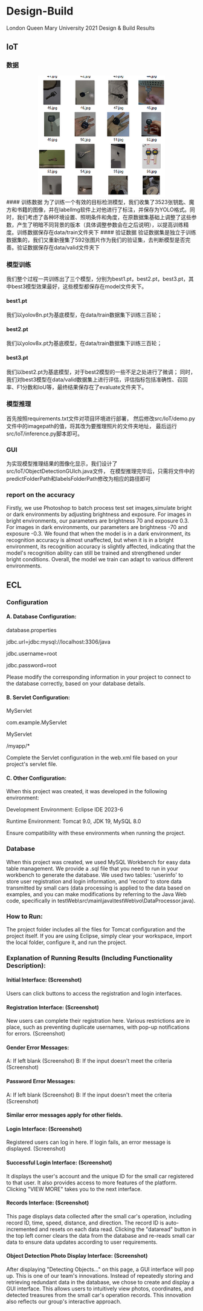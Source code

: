 # Design-Build
London Queen Mary University 2021 Design &amp; Build Results
## IoT
### 数据
<div align="center">
  <img src="https://github.com/yangyuhanga/Design-Build/blob/main/pictures/042b0d5a9a92c99234af04e0d343189.png">
</div>
#### 训练数据
为了训练一个有效的目标检测模型，我们收集了3523张钥匙、魔方和书籍的图像，并在labellmg软件上对他进行了标注，并保存为YOLO格式。同时，我们考虑了各种环境设置、照明条件和角度，在原数据集基础上调整了这些参数，产生了明暗不同背景的版本（具体调整参数会在之后说明），以提高训练精度。训练数据保存在data/train文件夹下
#### 验证数据
验证数据集是独立于训练数据集的，我们又重新搜集了592张图片作为我们的验证集，去判断模型是否完善。验证数据保存在data/valid文件夹下

### 模型训练
我们整个过程一共训练出了三个模型，分别为best1.pt，best2.pt，best3.pt，其中best3模型效果最好，这些模型都保存在model文件夹下。
#### best1.pt
我们以yolov8n.pt为基底模型，在data/train数据集下训练三百轮；
#### best2.pt
我们以yolov8x.pt为基底模型，在data/train数据集下训练三百轮；
#### best3.pt
我们以best2.pt为基底模型，对于best2模型的一些不足之处进行了微调；
同时，我们对best3模型在data/valid数据集上进行评估，评估指标包括准确性、召回率、F1分数和IoU等，最终结果保存在了evaluate文件夹下。

### 模型推理
首先按照requirements.txt文件对项目环境进行部署，
然后修改src/IoT/demo.py文件中的imagepath的值，将其改为要推理照片的文件夹地址，
最后运行src/IoT/inference.py脚本即可。

### GUI
为实现模型推理结果的图像化显示，我们设计了src/IoT/ObjectDetectionGUIch.java文件，
在模型推理完毕后，只需将文件中的predictFolderPath和labelsFolderPath修改为相应的路径即可

### report on the accuracy
Firstly, we use Photoshop to batch process test set images,simulate bright or dark environments
by adjusting brightness and exposure.
For images in bright environments, our parameters are brightness 70 and exposure 0.3.
For images in dark environments, our parameters are brightness -70 and exposure -0.3.
We found that when the model is in a dark environment, its recognition accuracy is almost
unaffected, but when it is in a bright environment, its recognition accuracy is slightly affected,
indicating that the model's recognition ability can still be trained and strengthened under bright
conditions. Overall, the model we train can adapt to various different environments.


## ECL
### Configuration
#### A. Database Configuration:
database.properties

jdbc.url=jdbc:mysql://localhost:3306/java

jdbc.username=root

jdbc.password=root

Please modify the corresponding information in your project to connect to the database correctly, based on your database details.

#### B. Servlet Configuration:
<!-- web.xml -->

<servlet>
  
  <servlet-name>MyServlet</servlet-name>
  
  <servlet-class>com.example.MyServlet</servlet-class>
  
</servlet>

<servlet-mapping>
  
  <servlet-name>MyServlet</servlet-name>
  
  <url-pattern>/myapp/*</url-pattern>
  
</servlet-mapping>

Complete the Servlet configuration in the web.xml file based on your project's servlet file.

#### C. Other Configuration:
When this project was created, it was developed in the following environment:

Development Environment: Eclipse IDE 2023-6

Runtime Environment: Tomcat 9.0, JDK 19, MySQL 8.0

Ensure compatibility with these environments when running the project.

### Database
When this project was created, we used MySQL Workbench for easy data table management. We provide a .sql file that you need to run in your workbench to generate the database.
We used two tables: 'userinfo' to store user registration and login information, and 'record' to store data transmitted by small cars (data processing is applied to the data based on examples, and you can make 
modifications by referring to the Java Web code, specifically in testWeb\src\main\java\testWeb\vo\DataProcessor.java).

### How to Run:
The project folder includes all the files for Tomcat configuration and the project itself. If you are using Eclipse, simply clear your workspace, import the local folder, configure it, and run the project.

### Explanation of Running Results (Including Functionality Description):

#### Initial Interface: (Screenshot)
Users can click buttons to access the registration and login interfaces.

#### Registration Interface: (Screenshot)
New users can complete their registration here. Various restrictions are in place, such as preventing duplicate usernames, with pop-up notifications for errors. (Screenshot)

#### Gender Error Messages:
A: If left blank (Screenshot)
B: If the input doesn't meet the criteria (Screenshot)

#### Password Error Messages:
A: If left blank (Screenshot)
B: If the input doesn't meet the criteria (Screenshot)

#### Similar error messages apply for other fields.

#### Login Interface: (Screenshot)
Registered users can log in here. If login fails, an error message is displayed. (Screenshot)

#### Successful Login Interface: (Screenshot)
It displays the user's account and the unique ID for the small car registered to that user. It also provides access to more features of the platform. Clicking "VIEW MORE" takes you to the next interface.

#### Records Interface: (Screenshot)
This page displays data collected after the small car's operation, including record ID, time, speed, distance, and direction. The record ID is auto-incremented and resets on each data read. Clicking the "dataread" button in the top left corner clears the data from the database and re-reads small car data to ensure data updates according to user requirements.

#### Object Detection Photo Display Interface: (Screenshot)
After displaying "Detecting Objects..." on this page, a GUI interface will pop up. This is one of our team's innovations. Instead of repeatedly storing and retrieving redundant data in the database, we chose to create and display a GUI interface. This allows users to intuitively view photos, coordinates, and detected treasures from the small car's operation records. This innovation also reflects our group's interactive approach.


